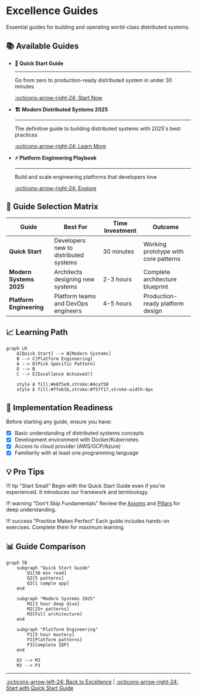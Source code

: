 # Excellence Guides

Essential guides for building and operating world-class distributed systems.

## 📚 Available Guides

<div class="grid cards" markdown>

-   **🚀 Quick Start Guide**

    ---
    
    Go from zero to production-ready distributed system in under 30 minutes
    
    [:octicons-arrow-right-24: Start Now](quick-start-guide.md)

-   **🏗️ Modern Distributed Systems 2025**

    ---
    
    The definitive guide to building distributed systems with 2025's best practices
    
    [:octicons-arrow-right-24: Learn More](modern-distributed-systems-2025.md)

-   **⚡ Platform Engineering Playbook**

    ---
    
    Build and scale engineering platforms that developers love
    
    [:octicons-arrow-right-24: Explore](platform-engineering-playbook.md)

</div>

## 🎯 Guide Selection Matrix

| Guide | Best For | Time Investment | Outcome |
|-------|----------|-----------------|---------|
| **Quick Start** | Developers new to distributed systems | 30 minutes | Working prototype with core patterns |
| **Modern Systems 2025** | Architects designing new systems | 2-3 hours | Complete architecture blueprint |
| **Platform Engineering** | Platform teams and DevOps engineers | 4-5 hours | Production-ready platform design |

## 📈 Learning Path

```mermaid
graph LR
    A[Quick Start] --> B[Modern Systems]
    B --> C[Platform Engineering]
    A --> D[Pick Specific Pattern]
    D --> B
    C --> E[Excellence Achieved!]
    
    style A fill:#e8f5e9,stroke:#4caf50
    style E fill:#ffeb3b,stroke:#f57f17,stroke-width:4px
```

## 🔧 Implementation Readiness

Before starting any guide, ensure you have:

- [x] Basic understanding of distributed systems concepts
- [x] Development environment with Docker/Kubernetes
- [x] Access to cloud provider (AWS/GCP/Azure)
- [x] Familiarity with at least one programming language

## 💡 Pro Tips

!!! tip "Start Small"
    Begin with the Quick Start Guide even if you're experienced. It introduces our framework and terminology.

!!! warning "Don't Skip Fundamentals"
    Review the [Axioms](../../part1-axioms/) and [Pillars](../../part2-pillars/) for deep understanding.

!!! success "Practice Makes Perfect"
    Each guide includes hands-on exercises. Complete them for maximum learning.

## 📊 Guide Comparison

```mermaid
graph TB
    subgraph "Quick Start Guide"
        Q1[30 min read]
        Q2[5 patterns]
        Q3[1 sample app]
    end
    
    subgraph "Modern Systems 2025"
        M1[3 hour deep dive]
        M2[25+ patterns]
        M3[Full architecture]
    end
    
    subgraph "Platform Engineering"
        P1[5 hour mastery]
        P2[Platform patterns]
        P3[Complete IDP]
    end
    
    Q3 --> M3
    M3 --> P3
```

---

[:octicons-arrow-left-24: Back to Excellence](../index.md) | [:octicons-arrow-right-24: Start with Quick Start Guide](quick-start-guide.md)